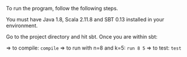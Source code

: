 To run the program, follow the following steps.

You must have Java 1.8, Scala 2.11.8 and SBT 0.13 installed in your environment.

Go to the project directory and hit sbt. Once you are within sbt:

=> to compile: `compile`
=> to run with n=8 and k=5: `run 8 5`
=> to test: `test`

